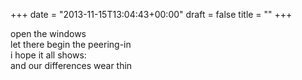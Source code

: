 +++
date = "2013-11-15T13:04:43+00:00"
draft = false
title = ""
+++
<p>open the windows<br />let there begin the peering-in<br />i hope it all shows:<br />and our differences wear thin</p>
